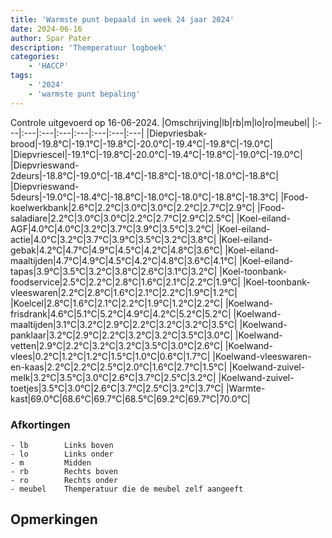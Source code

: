 ```yaml
---
title: 'Warmste punt bepaald in week 24 jaar 2024'
date: 2024-06-16
author: Spar Pater
description: 'Themperatuur logboek'
categories:
    - 'HACCP'
tags:
    - '2024'
    - 'warmste punt bepaling'
---
```

Controle uitgevoerd op 16-06-2024.
|Omschrijving|lb|rb|m|lo|ro|meubel|
|:---|:---|:---|:---|:---|:---|:---|:---|
|Diepvriesbak-brood|-19.8°C|-19.1°C|-19.8°C|-20.0°C|-19.4°C|-19.8°C|-19.0°C|
|Diepvriescel|-19.1°C|-19.8°C|-20.0°C|-19.4°C|-19.8°C|-19.0°C|-19.0°C|
|Diepvrieswand-2deurs|-18.8°C|-19.0°C|-18.4°C|-18.8°C|-18.0°C|-18.0°C|-18.8°C|
|Diepvrieswand-5deurs|-19.0°C|-18.4°C|-18.8°C|-18.0°C|-18.0°C|-18.8°C|-18.3°C|
|Food-koelwerkbank|2.6°C|2.2°C|3.0°C|3.0°C|2.2°C|2.7°C|2.9°C|
|Food-saladiare|2.2°C|3.0°C|3.0°C|2.2°C|2.7°C|2.9°C|2.5°C|
|Koel-eiland-AGF|4.0°C|4.0°C|3.2°C|3.7°C|3.9°C|3.5°C|3.2°C|
|Koel-eiland-actie|4.0°C|3.2°C|3.7°C|3.9°C|3.5°C|3.2°C|3.8°C|
|Koel-eiland-gebak|4.2°C|4.7°C|4.9°C|4.5°C|4.2°C|4.8°C|3.6°C|
|Koel-eiland-maaltijden|4.7°C|4.9°C|4.5°C|4.2°C|4.8°C|3.6°C|4.1°C|
|Koel-eiland-tapas|3.9°C|3.5°C|3.2°C|3.8°C|2.6°C|3.1°C|3.2°C|
|Koel-toonbank-foodservice|2.5°C|2.2°C|2.8°C|1.6°C|2.1°C|2.2°C|1.9°C|
|Koel-toonbank-vleeswaren|2.2°C|2.8°C|1.6°C|2.1°C|2.2°C|1.9°C|1.2°C|
|Koelcel|2.8°C|1.6°C|2.1°C|2.2°C|1.9°C|1.2°C|2.2°C|
|Koelwand-frisdrank|4.6°C|5.1°C|5.2°C|4.9°C|4.2°C|5.2°C|5.2°C|
|Koelwand-maaltijden|3.1°C|3.2°C|2.9°C|2.2°C|3.2°C|3.2°C|3.5°C|
|Koelwand-panklaar|3.2°C|2.9°C|2.2°C|3.2°C|3.2°C|3.5°C|3.0°C|
|Koelwand-vetten|2.9°C|2.2°C|3.2°C|3.2°C|3.5°C|3.0°C|2.6°C|
|Koelwand-vlees|0.2°C|1.2°C|1.2°C|1.5°C|1.0°C|0.6°C|1.7°C|
|Koelwand-vleeswaren-en-kaas|2.2°C|2.2°C|2.5°C|2.0°C|1.6°C|2.7°C|1.5°C|
|Koelwand-zuivel-melk|3.2°C|3.5°C|3.0°C|2.6°C|3.7°C|2.5°C|3.2°C|
|Koelwand-zuivel-toetjes|3.5°C|3.0°C|2.6°C|3.7°C|2.5°C|3.2°C|3.7°C|
|Warmte-kast|69.0°C|68.6°C|69.7°C|68.5°C|69.2°C|69.7°C|70.0°C|

### Afkortingen
    - lb        Links boven
    - lo        Links onder
    - m         Midden
    - rb        Rechts boven
    - ro        Rechts onder
    - meubel    Themperatuur die de meubel zelf aangeeft

## Opmerkingen



